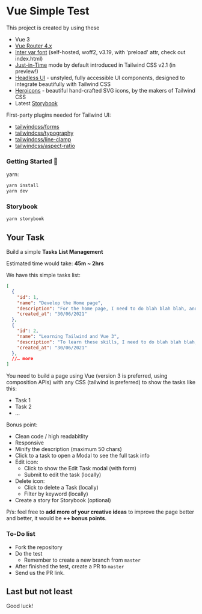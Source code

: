# Vue Simple Test

This project is created by using these

- Vue 3
- [Vue Router 4.x](https://github.com/vuejs/vue-router-next)
- [Inter var font](https://github.com/rsms/inter) (self-hosted, woff2, v3.19, with 'preload' attr, check out index.html)
- [Just-in-Time](https://tailwindcss.com/docs/just-in-time-mode) mode by default introduced in Tailwind CSS v2.1 (in preview!)
- [Headless UI](https://headlessui.dev/vue/menu) - unstyled, fully accessible UI components, designed to integrate beautifully with Tailwind CSS
- [Heroicons](https://github.com/tailwindlabs/heroicons#vue) - beautiful hand-crafted SVG icons,
by the makers of Tailwind CSS
- Latest [Storybook](https://storybook.js.org/)

First-party plugins needed for Tailwind UI:

- [tailwindcss/forms](https://github.com/tailwindlabs/tailwindcss-forms)
- [tailwindcss/typography](https://github.com/tailwindlabs/tailwindcss-typography)
- [tailwindcss/line-clamp](https://github.com/tailwindlabs/tailwindcss-line-clamp)
- [tailwindcss/aspect-ratio](https://github.com/tailwindlabs/tailwindcss-aspect-ratio)

### Getting Started 🚀

yarn:
```sh
yarn install
yarn dev
```

### Storybook
```shell
yarn storybook
```

## Your Task
Build a simple **Tasks List Management**

Estimated time would take: **45m ~ 2hrs**

We have this simple tasks list:

```json
[
  {
    "id": 1,
    "name": "Develop the Home page",
    "description": "For the home page, I need to do blah blah blah, and also blah blah blah to make it work and blah blah blah...",
    "created_at": "30/06/2021"
  },
  {
    "id": 2,
    "name": "Learning Tailwind and Vue 3",
    "description": "To learn these skills, I need to do blah blah blah, and also blah blah blah to make it work and blah blah blah...",
    "created_at": "30/06/2021"
  },
  //… more
]
```

You need to build a page using Vue (version 3 is preferred, using composition APIs) with any CSS (tailwind is preferred) to show the tasks like this:

- Task 1
- Task 2
- …

Bonus point:

- Clean code / high readabitlity
- Responsive
- Minify the description (maximum 50 chars)
- Click to a task to open a Modal to see the full task info
- Edit icon:
    - Click to show the Edit Task modal (with form)
    - Submit to edit the task (locally)
- Delete icon:
    - Click to delete a Task (locally)
    - Filter by keyword (locally)
- Create a story for Storybook (optional)

P/s: feel free to **add more of your creative ideas** to improve the page better and better, it would be **++ bonus points**.

### To-Do list
- Fork the repository
- Do the test
  - Remember to create a new branch from `master`
- After finished the test, create a PR to `master`
- Send us the PR link.

## Last but not least
Good luck!
